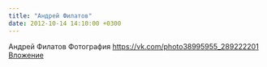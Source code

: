 ```yaml
---
title: "Андрей Филатов"
date: 2012-10-14 14:10:00 +0300
---
```


Андрей Филатов
Фотография
<a class="vk-attach" href="https://vk.com/photo38995955_289222201">https://vk.com/photo38995955_289222201</a>
<a class="vk-attach" href="https://vk.com/photo38995955_289222201">Вложение</a>
